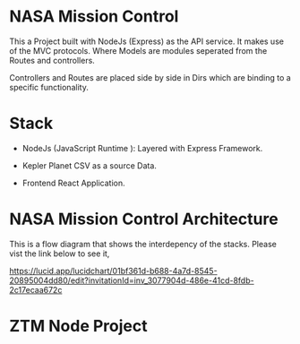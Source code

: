
# NASA Mission Control 

This a Project built with NodeJs (Express) as the API service. It makes use of the MVC protocols. 
Where Models are modules seperated from the Routes and controllers. 

Controllers and Routes are placed side by side in Dirs which are binding to a specific functionality.

# Stack

* NodeJs (JavaScript Runtime ): Layered with Express Framework. 
* Kepler Planet CSV as a source Data. 

* Frontend React Application.


# NASA Mission Control Architecture

This is a flow diagram that shows the interdepency of the stacks. Please vist the link below to see it,

 https://lucid.app/lucidchart/01bf361d-b688-4a7d-8545-20895004dd80/edit?invitationId=inv_3077904d-486e-41cd-8fdb-2c17ecaa672c


 # ZTM Node Project
 